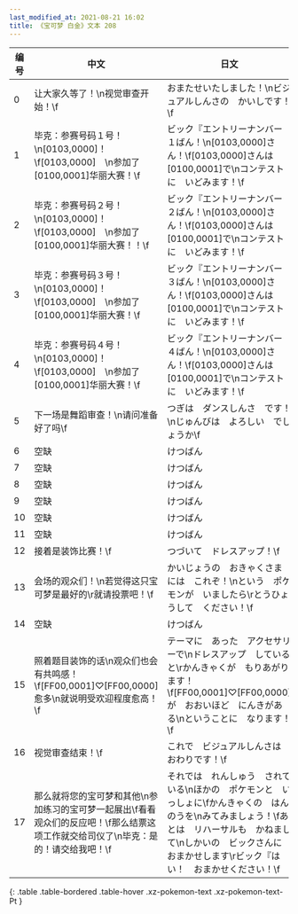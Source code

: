 ```yaml
---
last_modified_at: 2021-08-21 16:02
title: 《宝可梦 白金》文本 208
---
```

| 编号 | 中文 | 日文 |
| ---- | ---- | ---- |
| 0 | 让大家久等了！\n视觉审查开始！\f | おまたせいたしました！\nビジュアルしんさの　かいしです！\f |
| 1 | 毕克：参赛号码１号！\n[0103,0000]！\f[0103,0000]　\n参加了[0100,0001]华丽大赛！\f | ビック『エントリーナンバー　１ばん！\n[0103,0000]さん！\f[0103,0000]さんは　[0100,0001]で\nコンテストに　いどみます！\f |
| 2 | 毕克：参赛号码２号！\n[0103,0000]！\f[0103,0000]　\n参加了[0100,0001]华丽大赛！！\f | ビック『エントリーナンバー　２ばん！\n[0103,0000]さん！\f[0103,0000]さんは　[0100,0001]で\nコンテストに　いどみます！\f |
| 3 | 毕克：参赛号码３号！\n[0103,0000]！\f[0103,0000]　\n参加了[0100,0001]华丽大赛！\f | ビック『エントリーナンバー　３ばん！\n[0103,0000]さん！\f[0103,0000]さんは　[0100,0001]で\nコンテストに　いどみます！\f |
| 4 | 毕克：参赛号码４号！\n[0103,0000]！\f[0103,0000]　\n参加了[0100,0001]华丽大赛！\f | ビック『エントリーナンバー　４ばん！\n[0103,0000]さん！\f[0103,0000]さんは　[0100,0001]で\nコンテストに　いどみます！\f |
| 5 | 下一场是舞蹈审查！\n请问准备好了吗\f | つぎは　ダンスしんさ　です！\nじゅんびは　よろしい　でしょうか\f |
| 6 | 空缺 | けつばん |
| 7 | 空缺 | けつばん |
| 8 | 空缺 | けつばん |
| 9 | 空缺 | けつばん |
| 10 | 空缺 | けつばん |
| 11 | 空缺 | けつばん |
| 12 | 接着是装饰比赛！\f | つづいて　ドレスアップ！\f |
| 13 | 会场的观众们！\n若觉得这只宝可梦是最好的\r就请投票吧！\f | かいじょうの　おきゃくさまには　これぞ！\nという　ポケモンが　いましたら\rとうひょうして　ください！\f |
| 14 | 空缺 | けつばん |
| 15 | 照着题目装饰的话\n观众们也会有共鸣感！\f[FF00,0001]♡[FF00,0000]愈多\n就说明受欢迎程度愈高！\f | テーマに　あった　アクセサリーで\nドレスアップ　していると\rかんきゃくが　もりあがります！\f[FF00,0001]♡[FF00,0000]が　おおいほど　にんきがある\nということに　なります！\f |
| 16 | 视觉审查结束！\f | これで　ビジュアルしんさは　おわりです！\f |
| 17 | 那么就将您的宝可梦和其他\n参加练习的宝可梦一起展出\f看看观众们的反应吧！\f那么结票这项工作就交给司仪了\n毕克：是的！请交给我吧！\f | それでは　れんしゅう　されている\nほかの　ポケモンと　いっしょに\fかんきゃくの　はんのうを\nみてみましょう！\fあとは　リハーサルも　かねまして\nしかいの　ビックさんに　おまかせします\rビック『はい！　おまかせください！\f |
{: .table .table-bordered .table-hover .xz-pokemon-text .xz-pokemon-text-Pt }